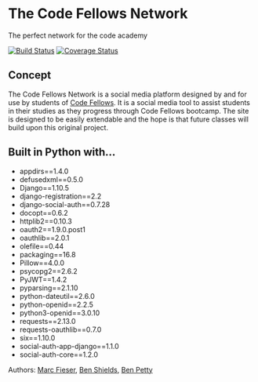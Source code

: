 
# The Code Fellows Network
The perfect network for the code academy


[![Build Status](https://travis-ci.org/CodeFN/thecodefellowsnetwork.svg?branch=master)](https://travis-ci.org/CodeFN/thecodefellowsnetwork) [![Coverage Status](https://coveralls.io/repos/github/CodeFN/thecodefellowsnetwork/badge.svg?branch=master)](https://coveralls.io/github/CodeFN/thecodefellowsnetwork?branch=master)

## Concept

The Code Fellows Network is a social media platform designed by and for use by students of [Code Fellows](https://www.codefellows.org/). It is a social media tool to assist students in their studies as they progress through Code Fellows bootcamp. The site is designed to be easily extendable and the hope is that future classes will build upon this original project.

## Built in Python with...

- appdirs==1.4.0
- defusedxml==0.5.0
- Django==1.10.5
- django-registration==2.2
- django-social-auth==0.7.28
- docopt==0.6.2
- httplib2==0.10.3
- oauth2==1.9.0.post1
- oauthlib==2.0.1
- olefile==0.44
- packaging==16.8
- Pillow==4.0.0
- psycopg2==2.6.2
- PyJWT==1.4.2
- pyparsing==2.1.10
- python-dateutil==2.6.0
- python-openid==2.2.5
- python3-openid==3.0.10
- requests==2.13.0
- requests-oauthlib==0.7.0
- six==1.10.0
- social-auth-app-django==1.1.0
- social-auth-core==1.2.0

Authors: [Marc Fieser](https://github.com/midfies), [Ben Shields](https://github.com/iamrobinhood12345), [Ben Petty](https://github.com/benpetty)

